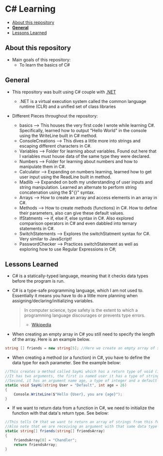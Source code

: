 # C# Learning <!-- omit in toc -->

- [About this repository](#about-this-repository)
- [**General**](#general)
- [Lessons Learned](#lessons-learned)
  
## About this repository
* Main goals of this repository:
  * To learn the basics of C#

## **General**
* This repository was built using C# couple with [.NET](https://docs.microsoft.com/en-us/dotnet/csharp/getting-started/)
  * .NET is a virtual execution system called the common language runtime (CLR) and a unified set of class libraries
  
* Different Pieces throughout the repository:
  * basics --> This houses the very first code I wrote while learning C#. Specifically, learned how to output "Hello World" in the console using the WriteLine built in C# method.
  * ConsoleCreations --> This dives a little more into strings and escaping different characters in C#.
  * Variables --> Folder for learning about variables. Found out here that I variables must house data of the same type they were declared.
  * Numbers --> Folder for learning about numbers and how to manipulate them in C#.
  * Calculator --> Expanding on numbers learning, learned how to get user input using the ReadLine built in method.
  * Madlib --> Expanded on both my understanding of user inputs and string manipulation. Learned an alternate to perform string concatenation using the $"{}" syntax.
  * Arrays --> How to create an array and access elements in an array in C#.
  * Methods --> How to create methods (functions) in C#. How to define their parameters, also can give these default values.
  * IfStatments --> if, else if, else syntax in C#. Also explored comparison operators in C# and even dabbled into ternary statements in C#. 
  * SwitchStatements --> Explores the switchStatment syntax for C#. Very similar to JavaScript!
  * PasswordChecker --> Practices switchStatement as well as exploring how to use Regular Expressions in C#;

## Lessons Learned
* C# is a statically-typed language, meaning that it checks data types before the program is run.
* C# is a type-safe programming language, which I am not used to. Essentially it means you have to do a little more planning when assigning/declaring/initializing variables.
  > In computer science, type safety is the extent to which a programming language discourages or prevents type errors.
  > - [Wikipedia](https://en.wikipedia.org/wiki/Type_safety)

* When creating an empty array in C# you still need to specify the length of the array. Here is an example below.
```C#
string [] friends = new string[5]; //Here we create an empty array of strings with a length 5
```

* When creating a method (or a function) in C#, you have to define the data type for each parameter. See the example below:
```C#
//This creates a method called SayHi which has a return type of void (i.e. it wont return anything)
//It has two arguments, the first is named user it has a type of string and a default value of "Default"
//Second, it has an argument name age, a type of integer and a default value of 26
static void SayHi(string User = "Default", int age = 26) 
{
    Console.WriteLine($"Hello {User}, you are {age}");
}
```

* If we want to return data from a function in C#, we need to initialize the function with that data's return type. See below:
```C#
//This tells C# that we want to return an array of strings from this function that we named Friends.
//Also note that we are receiving an argument with that same data type as the only argument for this function.
static string[] friends(string[] friendsArray)
{
    friendsArray[0] = "Chandler";
    return friendsArray;
}
```
  